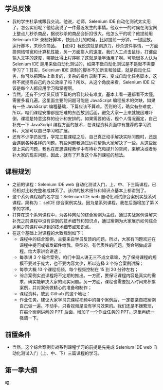 ## 学员反馈
- 我的学生杜承彧跟我交流。他说，老师，Selenium IDE 自动化测试太实用了。怎么实用呢？他给我说了一件最近发生的事情。他双十一的时候在淘宝网上整点儿秒杀商品，据说秒杀的商品会折扣很大。他怎么干的呢？他提前用 Selenium IDE 录制好脚本，快到点儿的时候，比如提前一分钟，一键回放，运行脚本，来秒杀商品。
  【点评】我说这就是创造力，秒杀这件事情，一方面拼网络带宽和计算机性能，另一方面拼人的速度。我们人工点击鼠标，打键盘输入文字的速度，哪能比得上程序呢？这就是活学活用了啊。可能很多人认为 Selenium IDE 是用来做自动化测试的，如果不做自动化测试是不是就不需要学习了？其实，Selenium IDE 录制的脚本不加断言和验证，就是自动化任务，你可以把网站上重复的，复杂的操作录制下来，变成自动化任务脚本，这样不就提高自己的办公效率了吗？所以，从这个角度来看，Selenium IDE 应该是每个人都应用学习和掌握啊。
- 当然，还有不少学员反馈下篇的内容比较有难度，基本上看一遍都看不太懂，需要多看几遍。这里面主要的问题可能是 JavaScript 编程技术的欠缺，如果有一些 JavaScript 编程基础，下篇应该不算难。否则的话，确实有些难度，所以，咱们课程安排都是把难的东西放到后面，避免大家一上来就被困难吓倒，课程是特意这样的设计和安排的。如果需要的话，视个人情况而定，自己补充一下 JavaScript 编程方面的技术，在课程资料页面中有推荐的学习资料，大家可以自己学习和扩展。
- 还有不少学员反馈，学完三篇课程之后，自己真正动手解决实际问题时，还是会遇到各种各样的问题。有些问题我通过远程帮助大家解决了一些。从这些反馈上来的问题，我也在反思课程教学中有待补充和提升的空间，来解决或者弥补大家的现实问题。因此，就有了开发这个系列课程的想法。

## 课程规划
- 之前的课程：Selenium IDE web 自动化测试入门，上、中、下三篇课程，已经相对比较完整和成体系了。该讲的技术细节和知识点基本上都讲到了。
- 这个系列课程起的名字是：Selenium IDE web 自动化测试综合案例实战系列课程，简称为： seIDE 综合案例实战。因为是系列课程，我在后面增加了第 X 季的字样。
- 打算在这个系列课程中，为各种网站的综合案例为主线，通过实战案例讲解来补充之前课程中没有讲到的技术细节和知识点，通过案例为大家展示如何综合运用之前课程中提到的技术细节或知识点。
- 在这个基础上对课程的大致规划如下：
    - 课程中的综合案例，主要来自学员反馈的问题。所以，大家有问题欢迎在课程中提问或者发邮件给我。典型的，有代表性的问题，我会制做成课程，给大家讲会讲透；
    - 每季讲 3 个综合案例，咱们中国人讲无三不成文章嘛，为了保持课程的规模不要过于庞大，也不要内容太少，所以选择 3 个综合案例讲解；
    - 每季大概 10 个课程视频，每个视频控制在 15 到 20 分钟左右；
    - 综合案例实战课程将不定期的推出。一方面，要保证课程内容是真实的需求，确实能解决大家的现实问题。另一方面，课程也需要投入时间来积累案例，并对案例做精心的准备和制作；
    - 课程资料，放到 Github 的这个地址：
    - 作业任务。建议大家学习完课程视频中的每个案例后，一定要亲自把案例自己做一遍。不动手，只看视频是没有学习效果的。我们还是不嫌繁琐，在每个案例讲解的 PPT 后面，增加了一个作业任务的 PPT。这里再统一强调一下。

## 前置条件
- 当然，这个综合案例实战系列课程学习的前提是先完成 Selenium IDE web 自动化测试入门（上、中、下）三篇课程的学习。

## 第一季大纲
略


